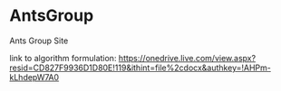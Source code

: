 # AntsGroup
Ants Group Site

link to algorithm formulation: https://onedrive.live.com/view.aspx?resid=CD827F9936D1D80E!119&ithint=file%2cdocx&authkey=!AHPm-kLhdepW7A0
